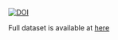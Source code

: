 [![DOI](https://zenodo.org/badge/DOI/10.5281/zenodo.10998324.svg)](https://doi.org/10.5281/zenodo.10998324)

Full dataset is available at [here](https://zenodo.org/records/10998324)

